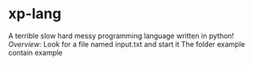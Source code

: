 # xp-lang
A terrible slow hard messy programming language written in python!
*Overview:*
Look for a file named input.txt and start it
The folder example contain example
